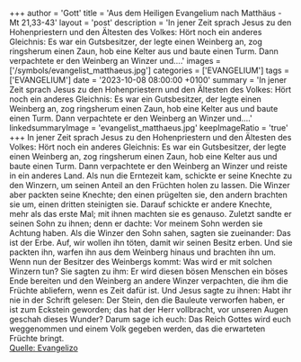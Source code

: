 +++
author = 'Gott'
title = 'Aus dem Heiligen Evangelium nach Matthäus - Mt 21,33-43'
layout = 'post'
description = 'In jener Zeit sprach Jesus zu den Hohenpriestern und den Ältesten des Volkes: Hört noch ein anderes Gleichnis: Es war ein Gutsbesitzer, der legte einen Weinberg an, zog ringsherum einen Zaun, hob eine Kelter aus und baute einen Turm. Dann verpachtete er den Weinberg an Winzer und....'
images = ['/symbols/evangelist_matthaeus.jpg']
categories = ['EVANGELIUM']
tags = ['EVANGELIUM']
date = '2023-10-08 08:00:00 +0100'
summary = 'In jener Zeit sprach Jesus zu den Hohenpriestern und den Ältesten des Volkes: Hört noch ein anderes Gleichnis: Es war ein Gutsbesitzer, der legte einen Weinberg an, zog ringsherum einen Zaun, hob eine Kelter aus und baute einen Turm. Dann verpachtete er den Weinberg an Winzer und....'
linkedsummaryImage = 'evangelist_matthaeus.jpg'
keepImageRatio = 'true'
+++
In jener Zeit sprach Jesus zu den Hohenpriestern und den Ältesten des Volkes: Hört noch ein anderes Gleichnis: Es war ein Gutsbesitzer, der legte einen Weinberg an, zog ringsherum einen Zaun, hob eine Kelter aus und baute einen Turm. Dann verpachtete er den Weinberg an Winzer und reiste in ein anderes Land.<!--more-->
Als nun die Erntezeit kam, schickte er seine Knechte zu den Winzern, um seinen Anteil an den Früchten holen zu lassen.
Die Winzer aber packten seine Knechte; den einen prügelten sie, den andern brachten sie um, einen dritten steinigten sie.
Darauf schickte er andere Knechte, mehr als das erste Mal; mit ihnen machten sie es genauso.
Zuletzt sandte er seinen Sohn zu ihnen; denn er dachte: Vor meinem Sohn werden sie Achtung haben.
Als die Winzer den Sohn sahen, sagten sie zueinander: Das ist der Erbe. Auf, wir wollen ihn töten, damit wir seinen Besitz erben.
Und sie packten ihn, warfen ihn aus dem Weinberg hinaus und brachten ihn um.
Wenn nun der Besitzer des Weinbergs kommt: Was wird er mit solchen Winzern tun?
Sie sagten zu ihm: Er wird diesen bösen Menschen ein böses Ende bereiten und den Weinberg an andere Winzer verpachten, die ihm die Früchte abliefern, wenn es Zeit dafür ist.
Und Jesus sagte zu ihnen: Habt ihr nie in der Schrift gelesen: Der Stein, den die Bauleute verworfen haben, er ist zum Eckstein geworden; das hat der Herr vollbracht, vor unseren Augen geschah dieses Wunder?
Darum sage ich euch: Das Reich Gottes wird euch weggenommen und einem Volk gegeben werden, das die erwarteten Früchte bringt.<br> [Quelle: Evangelizo](https://evangeliumtagfuertag.org/DE/gospel)
